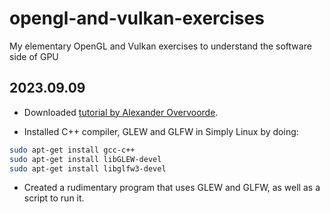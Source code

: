 # opengl-and-vulkan-exercises
My elementary OpenGL and Vulkan exercises to understand the software side of GPU

## 2023.09.09

* Downloaded [tutorial by Alexander Overvoorde](https://open.gl).

* Installed C++ compiler, GLEW and GLFW in Simply Linux by doing:

```bash
sudo apt-get install gcc-c++
sudo apt-get install libGLEW-devel
sudo apt-get install libglfw3-devel
```

* Created a rudimentary program that uses GLEW and GLFW, as well as a script to run it.
